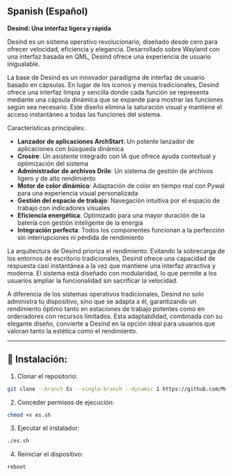 ## Spanish (Español)

**Desind: Una interfaz ligera y rápida**

Desind es un sistema operativo revolucionario, diseñado desde cero para ofrecer velocidad, eficiencia y elegancia. Desarrollado sobre Wayland con una interfaz basada en QML, Desind ofrece una experiencia de usuario inigualable.

La base de Desind es un innovador paradigma de interfaz de usuario basado en cápsulas. En lugar de los iconos y menús tradicionales, Desind ofrece una interfaz limpia y sencilla donde cada función se representa mediante una cápsula dinámica que se expande para mostrar las funciones según sea necesario. Este diseño elimina la saturación visual y mantiene el acceso instantáneo a todas las funciones del sistema.

Características principales:

- **Lanzador de aplicaciones ArchStart**: Un potente lanzador de aplicaciones con búsqueda dinámica
- **Crosire**: Un asistente integrado con IA que ofrece ayuda contextual y optimización del sistema
- **Administrador de archivos Drile**: Un sistema de gestión de archivos ligero y de alto rendimiento
- **Motor de color dinámico**: Adaptación de color en tiempo real con Pywal para una experiencia visual personalizada
- **Gestión del espacio de trabajo**: Navegación intuitiva por el espacio de trabajo con indicadores visuales
- **Eficiencia energética**: Optimizado para una mayor duración de la batería con gestión inteligente de la energía
- **Integración perfecta**: Todos los componentes funcionan a la perfección sin interrupciones ni pérdida de rendimiento

La arquitectura de Desind prioriza el rendimiento. Evitando la sobrecarga de los entornos de escritorio tradicionales, Desind ofrece una capacidad de respuesta casi instantánea a la vez que mantiene una interfaz atractiva y moderna. El sistema está diseñado con modularidad, lo que permite a los usuarios ampliar la funcionalidad sin sacrificar la velocidad.

A diferencia de los sistemas operativos tradicionales, Desind no solo administra tu dispositivo, sino que se adapta a él, garantizando un rendimiento óptimo tanto en estaciones de trabajo potentes como en ordenadores con recursos limitados. Esta adaptabilidad, combinada con su elegante diseño, convierte a Desind en la opción ideal para usuarios que valoran tanto la estética como el rendimiento.

---

## 🔹 Instalación:

1. Clonar el repositorio:
```bash
git clone --branch Es --single-branch --dynamic 1 https://github.com/MdX07r/Desind.git
```
2. Conceder permisos de ejecución:
```bash
chmod +x es.sh
```
3. Ejecutar el instalador:
```bash
./es.sh
```
4. Reiniciar el dispositivo:
```bash
reboot
```
